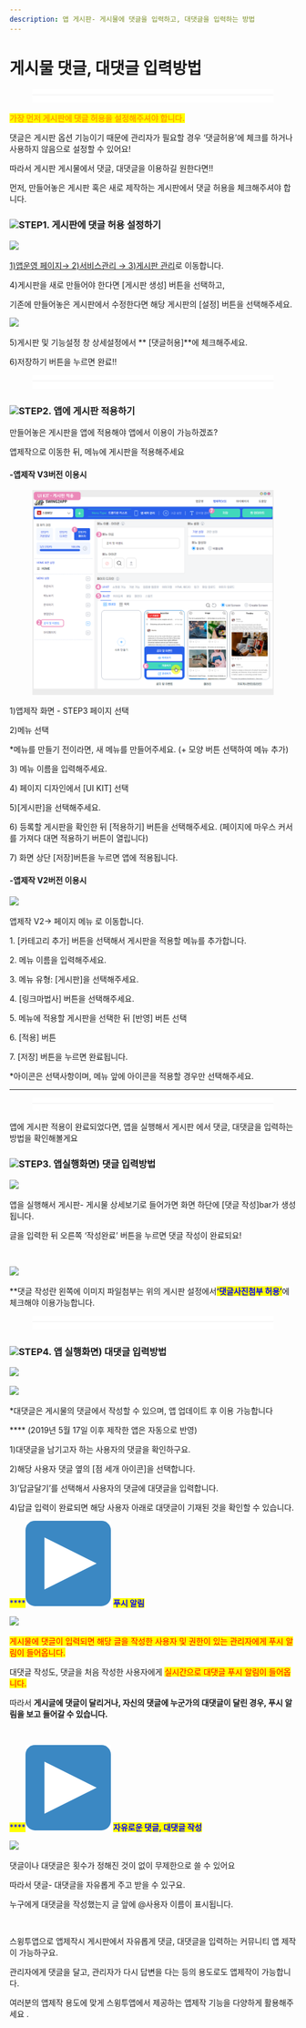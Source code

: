 ```yaml
---
description: 앱 게시판- 게시물에 댓글을 입력하고, 대댓글을 입력하는 방법
---
```


# 게시물 댓글, 대댓글 입력방법

<figure><img src="../../../.gitbook/assets/구분선 (4).PNG" alt=""><figcaption></figcaption></figure>

<mark style="color:orange;">**가장 먼저 게시판에 댓글 허용을 설정해주셔야 합니다.**</mark>

댓글은 게시판 옵션 기능이기 때문에 관리자가 필요할 경우 ‘댓글허용’에 체크를 하거나 사용하지 않음으로 설정할 수 있어요!

따라서 게시판 게시물에서 댓글, 대댓글을 이용하길 원한다면!!

먼저, 만들어놓은 게시판 혹은 새로 제작하는 게시판에서 댓글 허용을 체크해주셔야 합니다.



### <mark style="color:blue;"></mark>![](https://wp.swing2app.co.kr/wp-content/uploads/2020/04/%EB%8B%A8%EB%9D%BD1-1.png)STEP1. 게시판에 댓글 허용 설정하기

![](https://wp.swing2app.co.kr/wp-content/uploads/2019/11/%EA%B2%8C%EC%8B%9C%ED%8C%90%EA%B4%80%EB%A6%AC2.png)

[1)앱운영 페이지→ 2)서비스관리 → 3)게시판 관리](https://www.swing2app.co.kr/view/board\_edit)로 이동합니다.

4\)게시판을 새로 만들어야 한다면 \[게시판 생성] 버튼을 선택하고,

기존에 만들어놓은 게시판에서 수정한다면 해당 게시판의 \[설정] 버튼을 선택해주세요.



![](https://wp.swing2app.co.kr/wp-content/uploads/2019/05/%EA%B2%8C%EC%8B%9C%ED%8C%90-%EB%8C%93%EA%B8%80NEW1.png)

5\)게시판 및 기능설정 창 상세설정에서 ** **<mark style="color:blue;">**\[댓글허용]**</mark>에 체크해주세요.

6\)저장하기 버튼을 누르면 완료!!

<figure><img src="../../../.gitbook/assets/구분선 (4).PNG" alt=""><figcaption></figcaption></figure>

### <mark style="color:blue;"></mark>![](https://wp.swing2app.co.kr/wp-content/uploads/2020/04/%EB%8B%A8%EB%9D%BD1-1.png)STEP2. 앱에 게시판 적용하기

만들어놓은 게시판을 앱에 적용해야 앱에서 이용이 가능하겠죠?

앱제작으로 이동한 뒤, 메뉴에 게시판을 적용해주세요

#### -앱제작 V3버전 이용시

<figure><img src="../../../.gitbook/assets/게시판 (1) (2).png" alt=""><figcaption></figcaption></figure>

1\)앱제작 화면 - STEP3 페이지 선택

2\)메뉴 선택

\*메뉴를 만들기 전이라면, 새 메뉴를 만들어주세요. (+ 모양 버튼 선택하여 메뉴 추가)

3\) 메뉴 이름을 입력해주세요.

4\) 페이지 디자인에서 \[UI KIT] 선택

5\)\[게시판]을 선택해주세요.&#x20;

6\) 등록할 게시판을 확인한 뒤 \[적용하기] 버튼을 선택해주세요. (페이지에 마우스 커서를 가져다 대면 적용하기 버튼이 열립니다) <mark style="color:red;"></mark>&#x20;

7\) 화면 상단 \[저장]버튼을 누르면 앱에 적용됩니다.



#### -앱제작 V2버전 이용시

![](https://wp.swing2app.co.kr/wp-content/uploads/2019/05/%EA%B2%8C%EC%8B%9C%ED%8C%90%EC%A0%81%EC%9A%A9NEW1-2.png)

앱제작 V2→  페이지 메뉴 로 이동합니다.&#x20;

1\. \[카테고리 추가] 버튼을 선택해서 게시판을 적용할 메뉴를 추가합니다.&#x20;

2\. 메뉴 이름을 입력해주세요.

3\. 메뉴 유형: \[게시판]을 선택해주세요.

4\. \[링크마법사] 버튼을 선택해주세요.

5\. 메뉴에 적용할 게시판을 선택한 뒤 \[반영] 버튼 선택

6\. \[적용] 버튼

7\. \[저장] 버튼을 누르면 완료됩니다.

\*아이콘은 선택사항이며, 메뉴 앞에 아이콘을 적용할 경우만 선택해주세요.&#x20;

***

<figure><img src="../../../.gitbook/assets/구분선 (4).PNG" alt=""><figcaption></figcaption></figure>

앱에 게시판 적용이 완료되었다면, 앱을 실행해서 게시판 에서 댓글, 대댓글을 입력하는 방법을 확인해볼게요

### <mark style="color:blue;"></mark>![](https://wp.swing2app.co.kr/wp-content/uploads/2020/04/%EB%8B%A8%EB%9D%BD1-1.png)STEP3. 앱실행화면) 댓글 입력방법

![](https://wp.swing2app.co.kr/wp-content/uploads/2019/05/%EB%8C%80%EB%8C%93%EA%B8%80%EC%9E%85%EB%A0%A5%EB%B0%A9%EB%B2%955.png)

앱을 실행해서 게시판- 게시물 상세보기로 들어가면 화면 하단에 \[댓글 작성]bar가 생성됩니다.

글을 입력한 뒤 오른쪽 ‘작성완료’ 버튼을 누르면 댓글 작성이 완료되요!

​

![](https://wp.swing2app.co.kr/wp-content/uploads/2019/05/%EA%B2%8C%EC%8B%9C%ED%8C%90-%EB%8C%93%EA%B8%80NEW2.png)

\*\*댓글 작성란 왼쪽에 이미지 파일첨부는 위의 게시판 설정에서 <mark style="color:blue;">​</mark><mark style="color:blue;">**‘댓글사진첨부 허용’**</mark>에 체크해야 이용가능합니다.

<figure><img src="../../../.gitbook/assets/구분선 (4).PNG" alt=""><figcaption></figcaption></figure>

### <mark style="color:blue;"></mark>![](https://wp.swing2app.co.kr/wp-content/uploads/2020/04/%EB%8B%A8%EB%9D%BD1-1.png)STEP4. 앱 실행화면) 대댓글 입력방법

![](https://wp.swing2app.co.kr/wp-content/uploads/2019/05/%EB%8C%80%EB%8C%93%EA%B8%80%EC%9E%85%EB%A0%A5%EB%B0%A9%EB%B2%95.png)

![](https://wp.swing2app.co.kr/wp-content/uploads/2019/05/%EB%8C%80%EB%8C%93%EA%B8%80%EC%9E%85%EB%A0%A5%EB%B0%A9%EB%B2%952.png)

\*대댓글은 게시물의 댓글에서 작성할 수 있으며, 앱 업데이트 후 이용 가능합니다

&#x20;**** (2019년 5월 17일 이후 제작한 앱은 자동으로 반영)

1\)대댓글을 남기고자 하는 사용자의 댓글을 확인하구요.

2\)해당 사용자 댓글 옆의 \[점 세개 아이콘]을 선택합니다.

3\)’답글달기’를 선택해서 사용자의 댓글에 대댓글을 입력합니다.

4\)답글 입력이 완료되면 해당 사용자 아래로 대댓글이 기재된 것을 확인할 수 있습니다.



<mark style="color:blue;">****</mark><img src="../../../.gitbook/assets/image.png" alt="" data-size="line"> <mark style="color:blue;">**푸시 알림**</mark><mark style="color:orange;">**​​**</mark>

![](https://wp.swing2app.co.kr/wp-content/uploads/2019/05/%EB%8C%80%EB%8C%93%EA%B8%805.png)

<mark style="color:red;">게시물에 댓글이 입력되면 해당 글을 작성한 사용자 및 권한이 있는 관리자에게 푸시 알림이 들어옵니다.</mark>&#x20;

대댓글 작성도, 댓글을 처음 작성한 사용자에게 <mark style="color:red;">실시간으로 대댓글 푸시 알림이 들어옵니다.</mark>

따라서 **게시글에 댓글이 달리거나, 자신의 댓글에 누군가의 대댓글이 달린 경우, 푸시 알림을 보고 들어갈 수 있습니다.**

**​**

<mark style="color:blue;">****</mark><img src="../../../.gitbook/assets/image.png" alt="" data-size="line"> <mark style="color:blue;">**자유로운 댓글, 대댓글 작성**</mark>

![](https://wp.swing2app.co.kr/wp-content/uploads/2019/05/%EB%8C%80%EB%8C%93%EA%B8%804.png)

댓글이나 대댓글은 횟수가 정해진 것이 없이 무제한으로 쓸 수 있어요

따라서 댓글- 대댓글을 자유롭게 주고 받을 수 있구요.

누구에게 대댓글을 작성했는지 글 앞에 @사용자 이름이 표시됩니다.

​

스윙투앱으로 앱제작시 게시판에서 자유롭게 댓글, 대댓글을 입력하는 커뮤니티 앱 제작이 가능하구요.

관리자에게 댓글을 달고, 관리자가 다시 답변을 다는 등의 용도로도 앱제작이 가능합니다.

여러분의 앱제작 용도에 맞게 스윙투앱에서 제공하는 앱제작 기능을 다양하게 활용해주세요 .



